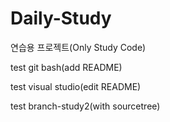 # Daily-Study
연습용 프로젝트(Only Study Code)

test git bash(add README)

test visual studio(edit README)

test branch-study2(with sourcetree)